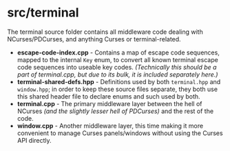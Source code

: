 # src/terminal

The terminal source folder contains all middleware code dealing with NCurses/PDCurses, and anything Curses or terminal-related.

* **escape-code-index.cpp** - Contains a map of escape code sequences, mapped to the internal `Key` enum, to convert all known terminal escape code sequences into useable key codes. *(Technically this should be a part of terminal.cpp, but due to its bulk, it is included separately here.)*
* **terminal-shared-defs.hpp** - Definitions used by both `terminal.hpp` and `window.hpp`; in order to keep these source files separate, they both use this shared header file to declare enums and such used by both.
* **terminal.cpp** - The primary middleware layer between the hell of NCurses *(and the slightly lesser hell of PDCurses)* and the rest of the code.
* **window.cpp** - Another middleware layer, this time making it more convenient to manage Curses panels/windows without using the Curses API directly.
